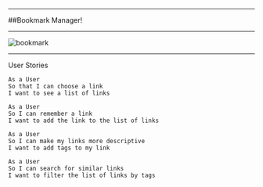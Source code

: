 ___
##Bookmark Manager!
___
![bookmark](http://www.silverplace.co.uk/prodimages/silver-golf-bookmark.jpg)
___
User Stories

```
As a User
So that I can choose a link
I want to see a list of links

As a User
So I can remember a link
I want to add the link to the list of links

As a User
So I can make my links more descriptive
I want to add tags to my link

As a User
So I can search for similar links
I want to filter the list of links by tags
```

